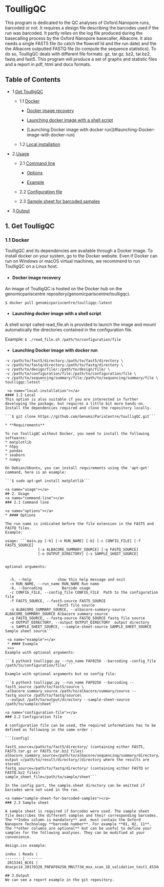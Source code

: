 # ToulligQC
This program is dedicated to the QC analyses of Oxford Nanopore runs, barcoded or not. It requires a design file describing the barcodes used if the run was barcoded. It partly relies on the log file produced during the basecalling process by the Oxford Nanopore basecaller, Albacore. It also needs a single FAST5 file (to catch the flowcell Id and the run date) and the the Albacore outputted FASTQ file (to compute the sequence statistics). To do so, ToulligQC deals with different file formats: gz, tar.gz, bz2, tar.bz2, fastq and fast5.
This program will produce a set of graphs and statistic files and a report in pdf, html and docx formats.

## Table of Contents

* 1.[Get ToulligQC](#get-toulligqc)
  * 1.1 [Docker](#docker)
     *  [Docker image recovery](#docker-image-recovery)
  
     *  [Launching docker image with a shell script](#launching-docker-image-with-a-shell-script)
     
     *  [Launching Docker image with docker run](#launching-Docker-image-with docker-run)
     
  * 1.2 [Local installation](#local-installation)
* 2.[Usage](#usage)
    * 2.1 [Command line](#command-line)

      * [Options](#options)
  
      * [Example](#example)

     *  2.2 [Configuration file](#configuration-file)
  
     * 2.3 [Sample sheet for barcoded samples](#sample-sheet-for-barcoded-samples)
* 3.[Output](#output) 

<a name="get-toulligqc"></a>
## 1. Get ToulligQC 
<a name="docker"></a>
### 1.1 Docker
ToulligQC and its dependencies are available through a Docker image. To install docker on your system, go to the Docker website. Even if Docker can run on Windows or macOS virtual machines, we recommend to run ToulligQC on a Linux host. 
<a name="docker-image-recovery"></a>
* ####  Docker image recovery
An image of ToulligQC is hosted on the Docker hub on the genomicpariscentre repository(genomicpariscentre/toulligqc).

```$ docker pull genomicpariscentre/toulligqc:latest ```

<a name="launching-docker-image-with-a-shell-script"></a>
   * #### Launching docker image with a shell script
A shell script called read_file.sh is provided to launch the image and mount  automatically the directories contained in the configuration file. 

Example:
```$ ./read_file.sh /path/to/configuration/file ```

<a name="launching-docker-image-with-a-shell-script"></a>
* ####  Launching Docker image with docker run

``` $ docker run -ti --rm  -v /path/to/result/directory:/path/to/result/directory \
-v /path/to/fast5/directory:/path/to/fast5/directory \
-v /path/to/fastq/directory:/path/to/fastq/directory \
-v /path/to/design/file/:/path/to/design/file/ \
-v /path/to/configuration/file:/path/to/configuration/file \
-v /path/to/sequencing/summary/file:/path/to/sequencing/summary/file \
toulligqc:latest ```
 
 <a name="local-installation"></a>
#### 1.2 Local
This option is also suitable if you are interested in further developing the package, but requires a little bit more hands-on. Install the dependencies required and clone the repository locally.

```$ git clone https://github.com/GenomicParisCentre/toulligQC.git```

* **Requirements**

To run ToulligQC without Docker, you need to install the following softwares:
* matplotlib
* h5py
* pandas
* seaborn
* numpy

On Debian/Ubuntu, you can install requirements using the 'apt-get' command, here is an example: 

```$ sudo apt-get install matplotlib```

<a name="usage"></a>
## 2. Usage
<a name="command-line"></a>
### 2.1 Command line

<a name="options"></a>
* #### Options

The run name is indicated before the file extension in the FAST5 and FASTQ files.
Example:

usage: ```main.py [-h] [-n RUN_NAME] [-b] [-c CONFIG_FILE] [-f FAST5_SOURCE]
               [-a ALBACORE_SUMMARY_SOURCE] [-q FASTQ_SOURCE]
               [-o OUTPUT_DIRECTORY] [-s SAMPLE_SHEET_SOURCE]

               
optional arguments:


  -h, --help            show this help message and exit
  -n RUN_NAME, --run_name RUN_NAME Run name                        
  -b, --barcoding         Barcode usage 
  -c CONFIG_FILE, --config_file CONFIG_FILE  Path to the configuration file
  -f FAST5_SOURCE, --fast5-source FAST5_SOURCE
                        Fast5 file source
  -a ALBACORE_SUMMARY_SOURCE, --albacore-summary-source ALBACORE_SUMMARY_SOURCE Albacore summary source 
  -q FASTQ_SOURCE, --fastq-source FASTQ_SOURCE fastq file source                   
  -o OUTPUT_DIRECTORY, --output OUTPUT_DIRECTORY  output directory
  -s SAMPLE_SHEET_SOURCE, --sample-sheet-source SAMPLE_SHEET_SOURCE Sample sheet source```
                       
 <a name="example"></a>
 * #### Example
 >>>
Example with optional arguments:

```$ python3 toulligqc.py --run_name FAF0256 --barcoding -config_file /path/to/configuration/file/```

Example with optional arguments but no config file:

```$ python3 toulligqc.py --run_name FAF0256 --barcoding --fast5_source /path/to/fast5/source \
-albacore_summary_source /path/to/albacore/summary/source --fastq_source /path/to/fastq/source\
 --output /path/to/output/directory --sample-sheet-source /path/to/sample/sheet```

<a name="configuration-file"></a>
### 2.2 Configuration file

A configuration file can be used, the required informations has to be defined as following in the same order :

```[config]

fast5_source=/path/to/fast5/directory/ (containing either FAST5, FAST5.tar.gz or FAST5.tar.bz2 files)
albacore_summary_source=/path/to/albacore/sequencing/summary/directory/or/file
output =/path/to/result/directory/(directory where the results are stored)
fastq_source=/path/to/fastq/directory/ (containing either FASTQ or FASTQ.bz2 files)
sample_sheet_file=/path/to/sample/sheet```

In the config part, the sample.sheet directory can be omitted if barcodes were not used in the run.

<a name="sample-sheet-for-barcoded-samples"></a>
### 2.3 Sample sheet
 
A sample sheet is required if barcodes were used. The sample sheet file describes the different samples and their corresponding barcodes. The **Index column is mandatory** and  must contain the Oxford Nanopore Technology **barcode number**. For example **01, 02, 11**. The **other columns are optional** but can be useful to define your samples for the following analyses. They can be modified at your convenience.

design.csv example:

index | Reads | 
------- | ------- 
 2015341_BC01 | dnacpc14_20170328_FNFAF04250_MN17734_mux_scan_1D_validation_test1_45344_barcode01_template.fastq.bz2 

## 3.Output
We can see a report example in the git repository.


